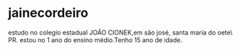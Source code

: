 # jainecordeiro
estudo no colegio estadual JOÃO CIONEK,em são josé, santa maria do oete\ PR.
estou no 1 ano do ensino médio.Tenho 15 ano de idade.
